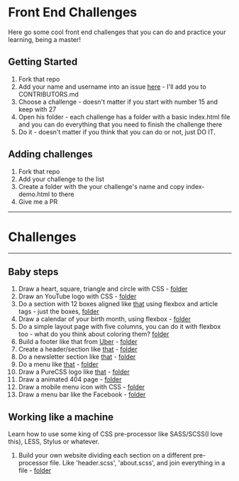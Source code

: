 # Front End Challenges

Here go some cool front end challenges that you can do and practice your learning, being a master!

## Getting Started

1. Fork that repo
1. Add your name and username into an issue [here](https://github.com/devmath/front-challenges/issues) - I'll add you to CONTRIBUTORS.md
1. Choose a challenge - doesn't matter if you start with number 15 and keep with 27
1. Open his folder - each challenge has a folder with a basic index.html file and you can do everything that you need to finish the challenge there
1. Do it - doesn't matter if you think that you can do or not, just DO IT.

## Adding challenges

1. Fork that repo
1. Add your challenge to the list
1. Create a folder with the your challenge's name and copy index-demo.html to there
1. Give me a PR

----------------------

# Challenges
-------------

## Baby steps
1. Draw a heart, square, triangle and circle with CSS - [folder](https://github.com/devmath/front-challenges/tree/master/basic-forms)
1. Draw an YouTube logo with CSS - [folder](https://github.com/devmath/front-challenges/tree/master/youtube)
1. Do a section with 12 boxes aligned like [that](http://forefathersgroup.com/) using flexbox and article tags - just the boxes, [folder](https://github.com/devmath/front-challenges/tree/master/boxes)
1. Draw a calendar of your birth month, using flexbox - [folder](https://github.com/devmath/front-challenges/tree/master/birth-calendar)
1. Do a simple layout page with five columns, you can do it with flexbox too - what do you think about coloring them? [folder](https://github.com/devmath/front-challenges/tree/master/color-columns)
1. Build a footer like that from [Uber](https://www.uber.com/pt/?exp=hp-c) - [folder](https://github.com/devmath/front-challenges/tree/master/uber-footer)
1. Create a header/section like [that](http://www.spacex.com/) - [folder](https://github.com/devmath/front-challenges/tree/master/spacex-header)
1. Do a newsletter section like [that](http://blog.invisionapp.com/) - [folder](https://github.com/devmath/front-challenges/tree/master/newsletter-invision)
1. Do a menu like [that](https://www.twilio.com/) - [folder](https://github.com/devmath/front-challenges/tree/master/twilio-menu)
1. Draw a PureCSS logo like [that](http://purecss.io/img/logo_pure@2x.png) - [folder](https://github.com/devmath/front-challenges/tree/master/purecss-logo)
1. Draw a animated 404 page - [folder](https://github.com/devmath/front-challenges/tree/master/animated-404)
1. Draw a mobile menu icon with CSS - [folder](https://github.com/devmath/front-challenges/tree/master/mobile-menu)
1. Draw a menu bar like the Facebook - [folder](https://github.com/devmath/front-challenges/tree/master/facebook-menubar)


## Working like a machine
Learn how to use some king of CSS pre-processor like SASS/SCSS(I love this), LESS, Stylus or whatever.

1. Build your own website dividing each section on a different pre-processor file. Like 'header.scss', 'about.scss', and join everything in a file - [folder](https://github.com/devmath/front-challenges/tree/master/your-own-website)